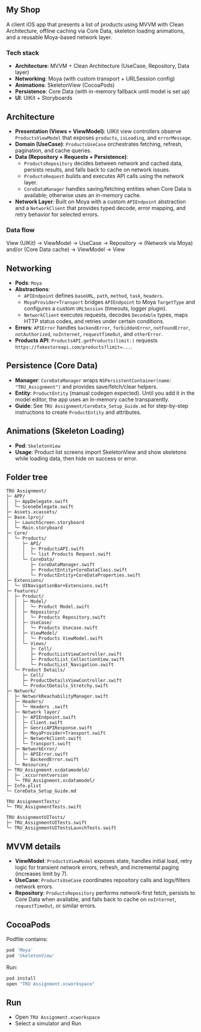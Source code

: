 ## My Shop
A client iOS app that presents a list of products using MVVM with Clean Architecture, offline caching via Core Data, skeleton loading animations, and a reusable Moya-based network layer.

### Tech stack
- **Architecture**: MVVM + Clean Architecture (UseCase, Repository, Data layer)
- **Networking**: Moya (with custom transport + URLSession config)
- **Animations**: SkeletonView (CocoaPods)
- **Persistence**: Core Data (with in-memory fallback until model is set up)
- **UI**: UIKit + Storyboards

## Architecture
- **Presentation (Views + ViewModel)**: UIKit view controllers observe `ProductsViewModel` that exposes `products`, `isLoading`, and `errorMessage`.
- **Domain (UseCase)**: `ProductsUseCase` orchestrates fetching, refresh, pagination, and cache queries.
- **Data (Repository + Requests + Persistence)**:
  - `ProductsRepository` decides between network and cached data, persists results, and falls back to cache on network issues.
  - `ProductsRequest` builds and executes API calls using the network layer.
  - `CoreDataManager` handles saving/fetching entities when Core Data is available; otherwise uses an in-memory cache.
- **Network Layer**: Built on Moya with a custom `APIEndpoint` abstraction and a `NetworkClient` that provides typed decode, error mapping, and retry behavior for selected errors.

### Data flow
View (UIKit) → ViewModel → UseCase → Repository → (Network via Moya) and/or (Core Data cache) → ViewModel → View

## Networking
- **Pods**: `Moya`
- **Abstractions**:
  - `APIEndpoint` defines `baseURL`, `path`, `method`, `task`, `headers`.
  - `MoyaProvider+Transport` bridges `APIEndpoint` to Moya `TargetType` and configures a custom `URLSession` (timeouts, logger plugin).
  - `NetworkClient` executes requests, decodes `Decodable` types, maps HTTP status codes, and retries under certain conditions.
- **Errors**: `APIError` handles `backendError`, `forbiddenError`, `notFoundError`, `notAuthorized`, `noInternet`, `requestTimeOut`, and `otherError`.
- **Products API**: `ProductsAPI.getProducts(limit:)` requests `https://fakestoreapi.com/products?limit=...`.

## Persistence (Core Data)
- **Manager**: `CoreDataManager` wraps `NSPersistentContainer(name: "TRU_Assignment")` and provides save/fetch/clear helpers.
- **Entity**: `ProductEntity` (manual codegen expected). Until you add it in the model editor, the app uses an in-memory cache transparently.
- **Guide**: See `TRU Assignment/CoreData_Setup_Guide.md` for step-by-step instructions to create `ProductEntity` and attributes.

## Animations (Skeleton Loading)
- **Pod**: `SkeletonView`
- **Usage**: Product list screens import SkeletonView and show skeletons while loading data, then hide on success or error.

## Folder tree
```text
TRU Assignment/
├─ APP/
│  ├─ AppDelegate.swift
│  └─ SceneDelegate.swift
├─ Assets.xcassets/
├─ Base.lproj/
│  ├─ LaunchScreen.storyboard
│  └─ Main.storyboard
├─ Core/
│  └─ Products/
│     ├─ API/
│     │  ├─ ProductsAPI.swift
│     │  └─ list Products Request.swift
│     └─ CoreData/
│        ├─ CoreDataManager.swift
│        ├─ ProductEntity+CoreDataClass.swift
│        └─ ProductEntity+CoreDataProperties.swift
├─ Extensions/
│  └─ UINavigationBar+Extensions.swift
├─ Features/
│  ├─ Product/
│  │  ├─ Model/
│  │  │  └─ Product Model.swift
│  │  ├─ Repository/
│  │  │  └─ Products Repository.swift
│  │  ├─ UseCase/
│  │  │  └─ Products Usecase.swift
│  │  ├─ ViewModel/
│  │  │  └─ Products ViewModel.swift
│  │  └─ Views/
│  │     ├─ Cell/
│  │     ├─ ProductListViewController.swift
│  │     ├─ ProductList_CollectionView.swift
│  │     └─ ProductList_Navigation.swift
│  └─ Product Details/
│     ├─ Cell/
│     ├─ ProductDetailsViewController.swift
│     └─ ProductDetails_Stretchy.swift
├─ Network/
│  ├─ NetworkReachabilityManager.swift
│  ├─ Headers/
│  │  └─ Headers .swift
│  ├─ Network layer/
│  │  ├─ APIEndpoint.swift
│  │  ├─ Client.swift
│  │  ├─ GenricAPIResponse.swift
│  │  ├─ MoyaProvider+Transport.swift
│  │  ├─ NetworkClient.swift
│  │  └─ Transport.swift
│  ├─ NetworkError/
│  │  ├─ APIError.swift
│  │  └─ BackendError.swift
│  └─ Resources/
├─ TRU_Assignment.xcdatamodeld/
│  ├─ .xccurrentversion
│  └─ TRU_Assignment.xcdatamodel/
├─ Info.plist
└─ CoreData_Setup_Guide.md

TRU AssignmentTests/
└─ TRU_AssignmentTests.swift

TRU AssignmentUITests/
├─ TRU_AssignmentUITests.swift
└─ TRU_AssignmentUITestsLaunchTests.swift
```

## MVVM details
- **ViewModel**: `ProductsViewModel` exposes state, handles initial load, retry logic for transient network errors, refresh, and incremental paging (increases limit by 7).
- **UseCase**: `ProductsUseCase` coordinates repository calls and logs/filters network errors.
- **Repository**: `ProductsRepository` performs network-first fetch, persists to Core Data when available, and falls back to cache on `noInternet`, `requestTimeOut`, or similar errors.

## CocoaPods
Podfile contains:
```ruby
pod 'Moya'
pod 'SkeletonView'
```
Run:
```bash
pod install
open "TRU Assignment.xcworkspace"
```

## Run
- Open `TRU Assignment.xcworkspace`
- Select a simulator and Run


